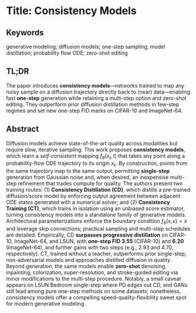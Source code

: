# Title: Consistency Models

## Keywords

generative modeling; diffusion models; one-step sampling; model distillation; probability flow ODE; zero-shot editing

## TL;DR

The paper introduces **consistency models**—networks trained to map any noisy sample on a diffusion trajectory directly back to (near) data—enabling fast **one-step** generation while retaining a multi-step option and zero-shot editing. They outperform prior diffusion distillation methods in few-step regimes and set new one-step FID marks on CIFAR-10 and ImageNet-64.&#x20;

## Abstract

Diffusion models achieve state-of-the-art quality across modalities but require slow, iterative sampling. This work proposes **consistency models**, which learn a *self-consistent* mapping $f_\theta(x_t, t)$ that takes any point along a probability-flow ODE trajectory to its origin $x_\epsilon$. By construction, points from the same trajectory map to the same output, permitting **single-step** generation from Gaussian noise and, when desired, an inexpensive multi-step refinement that trades compute for quality. The authors present two training routes: (1) **Consistency Distillation (CD)**, which distills a pre-trained diffusion/score model by enforcing output agreement between adjacent ODE states generated with a numerical solver; and (2) **Consistency Training (CT)**, which trains in isolation using an unbiased score estimator, turning consistency models into a standalone family of generative models. Architectural parameterizations enforce the boundary condition $f_\theta(x,\epsilon)=x$ and leverage skip connections; practical sampling and multi-step schedules are detailed. Empirically, CD **surpasses progressive distillation** on CIFAR-10, ImageNet-64, and LSUN, with **one-step FID 3.55** (CIFAR-10) and **6.20** (ImageNet-64), and further gains with two steps (e.g., 2.93 and 4.70, respectively). CT, trained without a teacher, outperforms prior single-step, non-adversarial models and approaches distilled diffusion in quality. Beyond generation, the same models enable **zero-shot** denoising, inpainting, colorization, super-resolution, and stroke-guided editing via minor modifications to the multi-step procedure. Notably, a small caveat appears on LSUN Bedroom single-step where PD edges out CD, and GANs still lead among pure one-step methods on some datasets; nonetheless, consistency models offer a compelling speed-quality-flexibility sweet spot for modern generative modeling.      &#x20;
